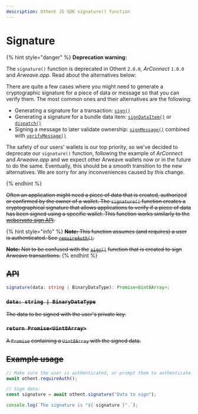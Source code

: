 ```yaml
---
description: Othent JS SDK signature() function
---
```


# Signature

{% hint style="danger" %}
**Deprecation warning:**

The `signature()` function is deprecated in Othent `2.0.0`, _ArConnect_ `1.0.0` and _Arweave.app_. Read about the
alternatives below:

There are quite a few cases where you might need to generate a cryptographic signature for a piece of data or message so
that you can verify them. The most common ones and their alternatives are the following:

- Generating a signature for a transaction: [`sign()`](sign.md)
- Generating a signature for a bundle data item: [`signDataItem()`](sign-dataitem.md) or [`dispatch()`](dispatch.md)
- Signing a message to later validate ownership: [`signMessage()`](sign-message.md) combined with [`verifyMessage()`](verify-message.md)

The safety of our users' wallets is our top priority, so we've decided to deprecate our `signature()` function,
following the example of _ArConnect_ and _Arweave.app_ and we expect other Arweave wallets now or in the future to do
the same. Eventually, this should be a smooth transition to the new alternatives. We are sorry for any inconveniences
caused by this change.

{% endhint %}

~~Often an application might need a piece of data that is created, authorized or confirmed by the owner of a wallet. The `signature()` function creates a cryptographical signature that allows applications to verify if a piece of data has been signed using a specific wallet. This function works similarly to the~~ [~~webcrypto sign API~~](https://developer.mozilla.org/en-US/docs/Web/API/SubtleCrypto/sign)~~.~~

{% hint style="info" %}
~~**Note:** This function assumes (and requires) a user is authenticated. See [`requireAuth()`](require-auth.md).~~

~~**Note:** Not to be confused with the~~ [~~`sign()`~~](sign.md) ~~function that is created to sign Arweave transactions.~~
{% endhint %}

## ~~API~~

```ts
signature(data: string | BinaryDataType): Promise<Uint8Array>;
```

### ~~`data: string | BinaryDataType`~~

~~The data to be signed with the user's private key.~~ 

### ~~`return Promise<Uint8Array>`~~

 ~~A `Promise` containing a `Uint8Array` with the signed data.~~ 

## ~~Example usage~~

```ts
// Make sure the user is authenticated, or prompt them to authenticate:
await othent.requireAuth();

// Sign data:
const signature = await othent.signature("Data to sign");

console.log(`The signature is "${ signature }".`);
```
